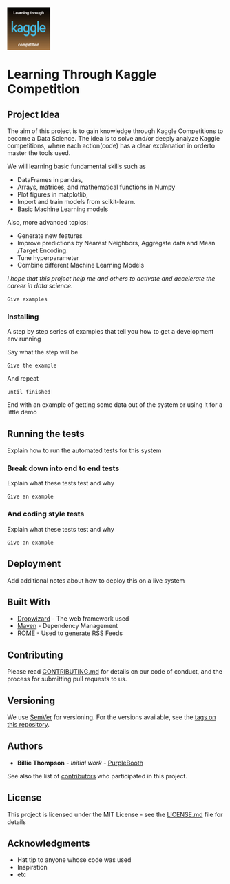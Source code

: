 
<img align="top" src="images/kaggle.png" width= "100" height="100">

# Learning Through Kaggle Competition


## Project Idea

The aim of this project is to gain knowledge through Kaggle Competitions to become a Data Science. The idea is to solve and/or deeply analyze Kaggle competitions, where each action(code) has a clear explanation in orderto master the tools used.

We will learning basic fundamental skills such as 
- DataFrames in pandas, 
- Arrays, matrices, and mathematical functions in Numpy
- Plot figures in matplotlib, 
- Import and train models from scikit-learn.
- Basic Machine Learning models

Also, more advanced topics:

- Generate new features 
- Improve predictions by Nearest Neighbors, Aggregate data and Mean /Target Encoding.
- Tune hyperparameter
- Combine different Machine Learning Models

*I hope that this project help me and others to activate and accelerate the career in data science.*

```
Give examples
```

### Installing

A step by step series of examples that tell you how to get a development env running

Say what the step will be

```
Give the example
```

And repeat

```
until finished
```

End with an example of getting some data out of the system or using it for a little demo

## Running the tests

Explain how to run the automated tests for this system

### Break down into end to end tests

Explain what these tests test and why

```
Give an example
```

### And coding style tests

Explain what these tests test and why

```
Give an example
```

## Deployment

Add additional notes about how to deploy this on a live system

## Built With

* [Dropwizard](http://www.dropwizard.io/1.0.2/docs/) - The web framework used
* [Maven](https://maven.apache.org/) - Dependency Management
* [ROME](https://rometools.github.io/rome/) - Used to generate RSS Feeds

## Contributing

Please read [CONTRIBUTING.md](https://gist.github.com/PurpleBooth/b24679402957c63ec426) for details on our code of conduct, and the process for submitting pull requests to us.

## Versioning

We use [SemVer](http://semver.org/) for versioning. For the versions available, see the [tags on this repository](https://github.com/your/project/tags). 

## Authors

* **Billie Thompson** - *Initial work* - [PurpleBooth](https://github.com/PurpleBooth)

See also the list of [contributors](https://github.com/your/project/contributors) who participated in this project.

## License

This project is licensed under the MIT License - see the [LICENSE.md](LICENSE.md) file for details

## Acknowledgments

* Hat tip to anyone whose code was used
* Inspiration
* etc
